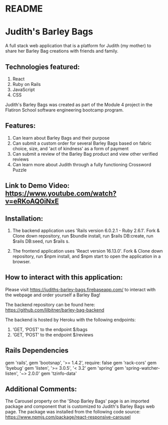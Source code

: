 # README

# Judith's Barley Bags

A full stack web application that is a platform for Judith (my mother) to share her Barley Bag creations with friends and family.

## Technologies featured: 
1. React
2. Ruby on Rails
3. JavaScript
4. CSS 

Judith's Barley Bags was created as part of the Module 4 project in the Flatiron School software engineering bootcamp program.

## Features:

1. Can learn about Barley Bags and their purpose
2. Can submit a custom order for several Barley Bags based on fabric choice, size, and 'act of kindness' as a form of payment
3. Can submit a review of the Barley Bag product and view other verified reviews
4. Can learn more about Judith through a fully functioning Crossword Puzzle

## Link to Demo Video: https://www.youtube.com/watch?v=eRKoAQ0iNxE

## Installation:

1. The backend application uses 'Rails version 6.0.2.1 - Ruby 2.6.1'. Fork & Clone down repository, run $bundle install, run $rails DB:create, run $rails DB:seed, run $rails s.

2. The frontend application uses 'React version 16.13.0'. Fork & Clone down repository, run $npm install, and $npm start to open the application in a browser.

## How to interact with this application:

Please visit https://judiths-barley-bags.firebaseapp.com/ to interact with the webpage and order yourself a Barley Bag! 

The backend repository can be found here: https://github.com/lilbitner/barley-bag-backend

The backend is hosted by Heroku with the following endpoints: 

1. ‘GET, ‘POST’ to the endpoint $/bags
2. ‘GET, ‘POST’ to the endpoint $/reviews

## Rails Dependencies

gem 'rails', gem 'bootsnap', '>= 1.4.2', require: false gem 'rack-cors' gem 'byebug' gem 'listen', '>= 3.0.5', '< 3.2' gem 'spring' gem 'spring-watcher-listen', '~> 2.0.0' gem 'tzinfo-data'

## Additional Comments:

The Carousel property on the 'Shop Barley Bags' page is an imported package and component that is customized to Judith's Barley Bags web page. The package was installed from the following code source: https://www.npmjs.com/package/react-responsive-carousel
